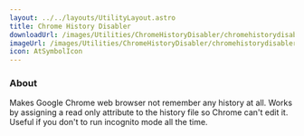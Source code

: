 ```yaml
---
layout: ../../layouts/UtilityLayout.astro
title: Chrome History Disabler
downloadUrl: /images/Utilities/ChromeHistoryDisabler/chromehistorydisabler.exe
imageUrl: /images/Utilities/ChromeHistoryDisabler/chromehistorydisabler.jpg
icon: AtSymbolIcon
---
```


### About

Makes Google Chrome web browser not remember any history at all.
Works by assigning a read only attribute to the history file so Chrome can't edit it.
Useful if you don't to run incognito mode all the time.